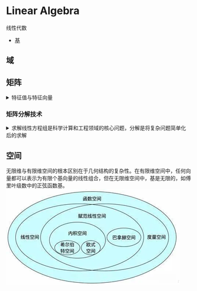 # Linear Algebra

线性代数

- [基](https://www.douban.com/note/774496194/)

## 域

## 矩阵

<details>
<summary>特征值与特征向量</summary>

### 特征值与特征向量

矩阵与向量相乘会产生另外一个向量，对于某些特定矩阵，存在一些向量，相乘后得到的向量方向不改变，此类向量称为给定矩阵的特征向量，而变换后的向量的缩放值被定义为与该特征向量对应的特征值。

$A\vec{v}=\lambda \vec{v}, \lambda \text{是特征向量}\vec{v}\text{对应的特征值}$

特征向量只能仅适应于方阵。特征向量所构成的空间（包含0向量）称为特征空间。

如果方阵可以写成下来式子，称为可对角化矩阵

$$
A=PDP^{-1} \newline
D=\begin{pmatrix}
    \lambda{1} & 0 & \cdots & 0 \newline
    0 & \lambda{2} & \cdots & 0 \newline
    \vdots & \vdots & \ddots & \vdots \newline
    0 & 0 & \cdots & \lambda{n} \newline
\end{pmatrix} \newline
D\text{是以特征值作为对角元素的对角矩阵}, P\text{是特征向量堆叠在一起的矩阵}
$$

$\text{矩阵等于其自身的转置称为对称矩阵}, A=A^{T}$

$\text{矩阵的逆等于其自身的转置称为正交矩阵}, A^{-1}=A^{T} or A^{T}A=I$

有很多关于特征值和特征向量的性质，比如：仅具有实数特征值，始终可对角化，具有正交特征向量。由于对称矩阵的的特征向量相互正交，对角化矩阵A中的矩阵P为正交矩阵，常常说任何对称矩阵都是正交对角化的。

$A=PDP^{-1}=PDP^{T}$

非对称方阵时，可能有复数的特征值。这就是其局限性，就需要奇异值分解了。

</details>

### 矩阵分解技术

<details>
<summary>求解线性方程组是科学计算和工程领域的核心问题，分解是将复杂问题简单化后的求解</summary>

#### [奇异值分解SVD]()

[奇异值分解的简单想法](https://mp.weixin.qq.com/s/FwtDCVTiINpzP8tih0tu4w)

在大数据时代，数据集可以使用二维矩阵表示，有时使用矩阵中所有元素进行计算成本很高，就需要恰当的形式的矩阵方便计算。SVD将任何矩阵分解为三个通用矩阵。

$$
\text{设}A\text{是任意矩形（m,n）的矩阵，可以证明}A^{T}A和AA^{T}\text{分别是对称方阵（n,n）和（m,m）}. \newline
(A^{T}A)^{T}=A^{T}(A^{T})^{T}=A^{T}A \newline
(AA^{T})^=(A^{T})^{T}A^{T}=AA^{T} \newline
$$

还可以证明它们共享相同的特征值，但特征向量可能不同。根据对称矩阵正交对角化性质，矩阵可分解为

$$
A^{T}A=VDV^{T} \newline
AA^{T}=UDU^{T} \newline
D\text{为特征值的对角矩阵，}V,U\text{为正交矩阵}
$$

[利用Weyl's不等式证明 Eckhart-Young定理](https://mp.weixin.qq.com/s/ErHlXWNvZC6vdPUZs2ycGQ)

在现代机器学习中，降维处理数据中，很重要的工具也是SVD，即

$$
A_{m \times n}=U_{m \times m} \sum_{m \times n} V_{n \times n}^{T} = \begin{bmatrix} u_{1} & \cdots & u_{m} \end{bmatrix} \begin{bmatrix} \sigma_{1} & & & & \newline & \cdots & & & \newline & & \sigma_{r} & & \newline & & & \cdots & \newline & & & & 0 \end{bmatrix} \begin{bmatrix} v_{1}^T \newline \vdots \newline v_{n}^T \end{bmatrix} = \textstyle \sum_{i=1}^{r} \sigma^{i}u_{i}v_{i}^T
$$

可以看到右边式子中的项数是r，与矩阵的秩相同，实际应用中，r很大，一个想法就是降低其值，用一个秩较低的矩阵来近似。SVD分解就具有这样的特性：

任何秩k小于r的截断分解都能以最佳方式近似A，这是Eckhart-Young 定理的内容：当B等于A的截断SVD 时，Frobenius 范数（衡量原始矩阵A与任何低秩矩阵B之间的差异）将最小化

#### 共轭梯度法Conjugate Gradient Method
作为迭代法的代表，凭借其高效性、低存储需求和快速收敛的特征，成为求解大规模对称正定SPD(Symmetric Positive Definite)线性方程组的首选。

本质是通过共轭方向的迭代搜索快速找到线性方程组的解。
- [数值计算边学边练：共轭梯度法 ](https://mp.weixin.qq.com/s/damJOAtE_95Rq3M01ZPjTg)

</details>

## 空间

无限维与有限维空间的根本区别在于几何结构的复杂性。在有限维空间中，任何向量都可以表示为有限个基向量的线性组合，但在无限维空间中，基是无限的，如傅里叶级数中的正弦函数基。
![函数空间](./images/linear.algebra.space.webp)

